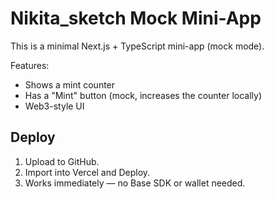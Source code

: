 # Nikita_sketch Mock Mini-App

This is a minimal Next.js + TypeScript mini-app (mock mode).

Features:
- Shows a mint counter
- Has a "Mint" button (mock, increases the counter locally)
- Web3-style UI

## Deploy
1. Upload to GitHub.
2. Import into Vercel and Deploy.
3. Works immediately — no Base SDK or wallet needed.
